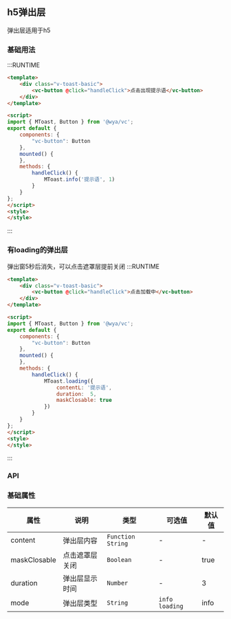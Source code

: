 ## h5弹出层
弹出层适用于h5

### 基础用法
:::RUNTIME
```html
<template>
	<div class="v-toast-basic">
		<vc-button @click="handleClick">点击出现提示语</vc-button>
	</div>
</template>

<script>
import { MToast, Button } from '@wya/vc';
export default {
	components: {
        "vc-button": Button
    },
	mounted() {
	},
	methods: {
		handleClick() {
			MToast.info('提示语', 1)
		}
	}
};
</script>
<style>
</style>
```
:::

### 有loading的弹出层
弹出窗5秒后消失，可以点击遮罩层提前关闭
:::RUNTIME
```html
<template>
	<div class="v-toast-basic">
		<vc-button @click="handleClick">点击加载中</vc-button>
	</div>
</template>

<script>
import { MToast, Button } from '@wya/vc';
export default {
	components: {
        "vc-button": Button
    },
	mounted() {
	},
	methods: {
		handleClick() {
			MToast.loading({
				contentL: '提示语',
				duration:  5,
				maskClosable: true
			})
		}
	}
};
</script>
<style>
</style>
```
:::
### API

### 基础属性

属性 | 说明 | 类型 | 可选值 | 默认值
---|---|---|---|---
content | 弹出层内容 | `Function` `String` | - |-
maskClosable | 点击遮罩层关闭 | `Boolean` | - | true
duration | 弹出层显示时间 | `Number` | - | 3
mode | 弹出层类型 | `String` | `info` `loading` | info